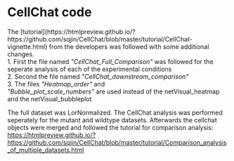 # CellChat code

<p>
The [tutorial](https://htmlpreview.github.io/?https://github.com/sqjin/CellChat/blob/master/tutorial/CellChat-vignette.html) from the developers was followed with some additional changes. <br>
  1. First the file named <i>"CellChat_Full_Comparison"</i> was followed for the seperate analysis of each of the experimental conditions <br>
  2. Second the file named <i>"CellChat_downstream_comparison"</i> <br>
  3. The files <i>"Heatmap_order"</i> and <br> <i>"Bubble_plot_scale_numbers" </i> are used instead of the netVisual_heatmap 
  and the netVisual_bubbleplot
</p>



The full dataset was LorNormalized. The CellChat analysis was performed seperately for the mutant and wildtype datasets. Afterwards the cellchat objects 
were merged and followed the tutorial for comparison analysis: https://htmlpreview.github.io/?https://github.com/sqjin/CellChat/blob/master/tutorial/Comparison_analysis_of_multiple_datasets.html
